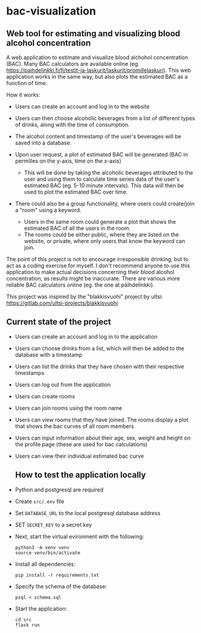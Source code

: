 # bac-visualization

## Web tool for estimating and visualizing blood alcohol concentration

A web application to estimate and visualize blood alchohol concentration (BAC). Many BAC calculators are available online (eg. https://paihdelinkki.fi/fi/testit-ja-laskurit/laskurit/promillelaskuri). This web application works in the same way, but also plots the estimated BAC as a function of time.

How it works:

  - Users can create an account and log in to the website
  - Users can then choose alcoholic beverages from a list of different types of drinks, along with the time of consumption.
  - The alcohol content and timestamp of the user's beverages will be saved into a database.
  - Upon user request, a plot of estimated BAC will be generated (BAC in permilles on the y-axis, time on the x-axis)
      - This will be done by taking the alcoholic beverages attributed to the user and using them to calculate time series data of the user's estimated BAC (eg. 5-10 minute intervals). This data will then be used to plot the estimated BAC over time.

  - There could also be a group functionality, where users could create/join a "room" using a keyword.
      - Users in the same room could generate a plot that shows the estimated BAC of all the users in the room.
      - The rooms could be either public, where they are listed on the website, or private, where only users that know the keyword can join.
   
The point of this project is not to encourage irresponsible drinking, but to act as a coding exercise for myself. I don't recommend anyone to use this application to make actual decisions concerning their blood alcohol concentration, as results might be inaccurate. There are various more reliable BAC calculators online (eg. the one at päihdelinkki).


This project was inspired by the "blakkisvuohi" project by ultsi: https://gitlab.com/ultsi-projects/blakkisvuohi

## Current state of the project

- Users can create an account and log in to the application
- Users can choose drinks from a list, which will then be added to the database with a timestamp
- Users can list the drinks that they have chosen with their respective timestamps
- Users can log out from the application
- Users can create rooms
- Users can join rooms using the room name
- Users can view rooms that they have joined. The rooms display a plot that shows the bac curves of all room members
- Users can input information about their age, sex, weight and height on the profile page (these are used for bac calculations)
- Users can view their individual estimated bac curve


  ## How to test the application locally

* Python and postgresql are required
* Create `src/.env` file
* Set `DATABASE_URL` to the local postgresql database address
* SET `SECRET_KEY` to a secret key

* Next, start the virtual evironment with the following:
  ```
  python3 -m venv venv
  source venv/bin/activate
  ```
* Install all dependencies:
  ```
  pip install -r requirements.txt
  ```
* Specify the schema of the database:
  ```
  psql < schema.sql
  ```
* Start the application:
  ```
  cd src
  flask run
  ```

  
  

